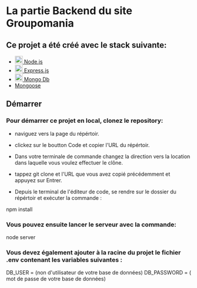 # La partie Backend du site Groupomania 


## Ce projet a été créé avec le stack suivante:

- <a  href="https://nodejs.org/"  title="Node.js"><img  src="https://github.com/get-icon/geticon/raw/master/icons/nodejs-icon.svg"  alt="Node.js"  width="21px"  height="21px"> Node.js</a>
- <a  href="https://expressjs.com/"  title="Express"><img  src="https://github.com/get-icon/geticon/raw/master/icons/express.svg"  alt="Express"  width="21px"  height="21px"> Express.js</a>
- <a  href="https://www.mongodb.com/"  title="Express"><img  src="https://github.com/get-icon/geticon/raw/master/icons/mongodb-icon.svg"  alt="Mongo Db"  width="21px"  height="21px"> Mongo Db</a>
- <a  href="https://mongoosejs.com/"  title="Express">Mongoose</a>

 
## Démarrer

### Pour démarrer ce projet en local, clonez le repository: 

- naviguez vers la page du répértoir.

- clickez sur le boutton Code et copier l'URL du répértoir.

- Dans votre terminale de commande changez la direction vers la location dans laquelle vous voulez effectuer le clône.

- tappez git clone et l'URL que vous avez copié précédemment et appuyez sur Entrer.

- Depuis le terminal de l'éditeur de code, se rendre sur le dossier du répértoir et exécuter la commande :

npm install

### Vous pouvez ensuite lancer le serveur avec la commande:

node server

### Vous devez également ajouter à la racine du projet le fichier .env contenant les variables suivantes :

DB_USER = (non d'utilisateur de votre base de données)
DB_PASSWORD = ( mot de passe de votre base de données)
